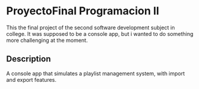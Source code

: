 # ProyectoFinal Programacion II

This the final project of the second software development subject in college. It was supposed to be a console app, but i wanted to do something more challenging at the moment.

## Description

A console app that simulates a playlist management system, with import and export features.
